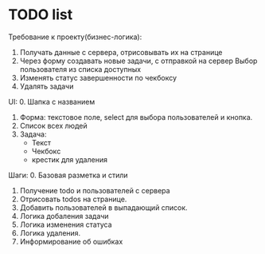 # TODO list

Требование к проекту(бизнес-логика):
1. Получать данные с сервера, отрисовывать их на странице
2. Через форму создавать новые задачи, с отправкой на сервер
    Выбор пользователя из списка доступных
3. Изменять статус завершенности по чекбоксу
4. Удалять задачи

UI:
0. Шапка с названием
1. Форма: текстовое поле, select  для выбора пользователей и кнопка.
2. Список всех людей
3. Задача:
    - Текст
    - Чекбокс
    - крестик для удаления

Шаги:
0. Базовая разметка и стили
1. Получение todo и пользователей с сервера
2. Отрисовать todos на странице.
3. Добавить пользователей в выпадающий список.
4. Логика добаления задачи
5. Логика изменения статуса
6. Логика удаления.
7. Информирование об ошибках

